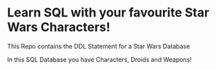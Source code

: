 # Learn SQL with your favourite Star Wars Characters!

This Repo contains the DDL Statement for a Star Wars Database

In this SQL Database you have Characters, Droids and Weapons!
